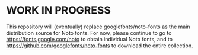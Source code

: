 # WORK IN PROGRESS

This repository will (eventually) replace googlefonts/noto-fonts as
the main distribution source for Noto fonts. For now, please continue
to go to https://fonts.google.com/noto to obtain individual Noto
fonts, and to https://github.com/googlefonts/noto-fonts to download
the entire collection.
